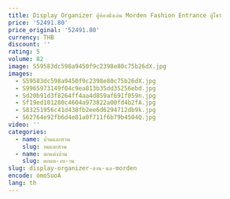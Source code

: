 ```yaml
---
title: Display Organizer ตู้ห้องนั่งเล่น Morden Fashion Entrance ตู้โชว์
price: '52491.80'
price_original: '52491.80'
currency: THB
discount: ''
rating: 5
volume: 82
image: S59583dc598a9450f9c2398e80c75b26dX.jpg
images:
  - S59583dc598a9450f9c2398e80c75b26dX.jpg
  - S9965973149f04c9ea813b35dd35256ebd.jpg
  - Sd20b91d3f8264ff4aa4d859af691f059n.jpg
  - Sf19ed101280c4604a973822a00fd4b2fA.jpg
  - S83251956c41d438fb2ee6d6294712db9k.jpg
  - S62764e92fb6d4e81a0f711f6b79b4504Q.jpg
video: ''
categories:
  - name: บ้านและสวน
    slug: านและสวน
  - name: ตกแต่งบ้าน
    slug: ตกแต-งบ-าน
slug: display-organizer-องน-งเล-morden
encode: omoSuoA
lang: th
---
```

  